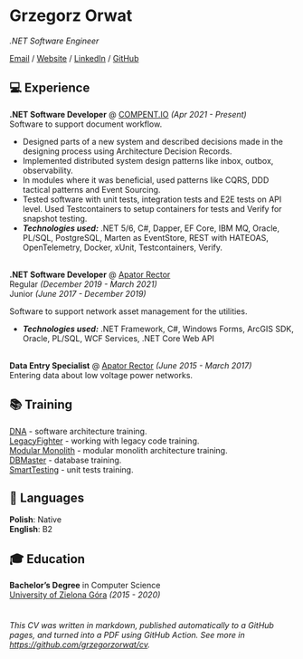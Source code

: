 # Grzegorz Orwat
_.NET Software Engineer_

[Email](mailto:grzegorzorwat@protonmail.com) / [Website](https://grzegorzorwat.github.io/) / [LinkedIn](https://www.linkedin.com/in/grzegorzorwat/) / [GitHub](https://github.com/grzegorzorwat/)

## 💻 Experience

**.NET Software Developer** @ [COMPENT.IO](http://compent.io/) _(Apr 2021 - Present)_<br>
Software to support document workflow.
  - Designed parts of a new system and described decisions made in the designing process using Architecture Decision Records.
  - Implemented distributed system design patterns like inbox, outbox, observability.
  - In modules where it was beneficial, used patterns like CQRS, DDD tactical patterns and Event Sourcing.
  - Tested software with unit tests, integration tests and E2E tests on API level. Used Testcontainers to setup containers for tests and Verify for snapshot testing.
  - **_Technologies used:_** .NET 5/6, C#, Dapper, EF Core, IBM MQ, Oracle, PL/SQL, PostgreSQL, Marten as EventStore, REST with HATEOAS, OpenTelemetry, Docker, xUnit, Testcontainers, Verify.
<br><br>

**.NET Software Developer** @ [Apator Rector](https://www.apator.com.pl/en/apator-group/apator-group-companies/apator-rector-sp-z-o-o) <br>
Regular _(December 2019 - March 2021)_ <br> 
Junior _(June 2017 - December 2019)_ <br>

Software to support network asset management for the utilities.<br>
  - **_Technologies used:_** .NET Framework, C#, Windows Forms, ArcGIS SDK, Oracle,
PL/SQL, WCF Services, .NET Core Web API
<br><br>

**Data Entry Specialist** @ [Apator Rector](https://www.apator.com.pl/en/apator-group/apator-group-companies/apator-rector-sp-z-o-o) _(June 2015 - March 2017)_ <br>
Entering data about low voltage power networks.

## 📚 Training

[DNA](https://droganowoczesnegoarchitekta.pl/company) - software architecture training.<br>
[LegacyFighter](https://legacyfighter.pl/company) - working with legacy code training.<br>
[Modular Monolith](https://devmentors.io/courses/modular-monolith) - modular monolith architecture training.<br> 
[DBMaster](https://dbmaster.pl/company) - database training.<br>
[SmartTesting](https://smarttesting.pl/company) - unit tests training.<br>

## 💬 Languages

**Polish**: Native <br>
**English**: B2

## 🎓 Education

**Bachelor’s Degree** in Computer Science<br>
[University of Zielona Góra](https://www.uz.zgora.pl/index.php?en) _(2015 - 2020)_
<br><br>

###### This CV was written in markdown, published automatically to a GitHub pages, and turned into a PDF using GitHub Action. See more in https://github.com/grzegorzorwat/cv.